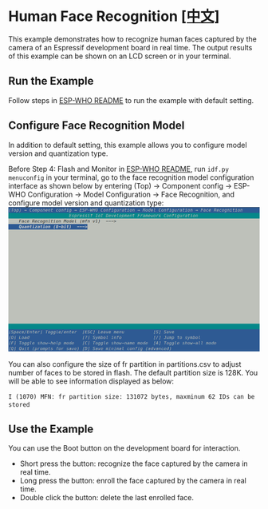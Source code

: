 # Human Face Recognition [[中文]](./README_CN.md)

This example demonstrates how to recognize human faces captured by the camera of an Espressif development board in real time. The output results of this example can be shown on an LCD screen or in your terminal.


## Run the Example

Follow steps in [ESP-WHO README](../../README.md) to run the example with default setting. 

## Configure Face Recognition Model

In addition to default setting, this example allows you to configure model version and quantization type.

Before Step 4: Flash and Monitor in [ESP-WHO README](../../README.md), run `idf.py menuconfig` in your terminal, go to the face recognition model configuration interface as shown below by entering (Top) -> Component config -> ESP-WHO Configuration -> Model Configuration -> Face Recognition, and configure model version and quantization type:
![](../../img/face_recognition_model_config.png)


You can also configure the size of fr partition in partitions.csv to adjust number of faces to be stored in flash.
The default partition size is 128K. You will be able to see information displayed as below:
```
I (1070) MFN: fr partition size: 131072 bytes, maxminum 62 IDs can be stored
```

## Use the Example

You can use the Boot button on the development board for interaction.

- Short press the button: recognize the face captured by the camera in real time.
- Long press the button: enroll the face captured by the camera in real time.
- Double click the button: delete the last enrolled face.

